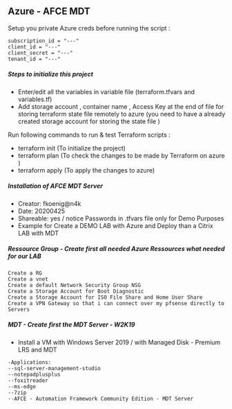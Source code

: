 ## Azure - AFCE MDT

 Setup you private Azure creds before running the script :

```
subscription_id = "---"
client_id = "---"
client_secret = "---"
tenant_id = "---"
```

##### Steps to initialize this project
- Enter/edit all the variables in variable file (terraform.tfvars and variables.tf)
- Add storage account , container name , Access Key at the end of file for storing terraform state file remotely to azure (you need to have a already created storage account for storing the state file )

Run following commands to run & test Terraform scripts :

- terraform init          (To initialize the project)
- terraform plan        (To check the changes to be made by Terraform on azure )
- terraform apply       (To apply the changes to azure)

##### Installation of AFCE MDT Server
- Creator: fkoenig@n4k
- Date: 20200425
- Shareable: yes / notice Passwords in .tfvars file only for Demo Purposes
- Example for Create a DEMO LAB with Azure and Deploy than a Citrix LAB with MDT

##### Ressource Group - Create first all needed Azure Ressources what needed for our LAB

```
Create a RG
Create a vnet
Create a default Network Security Group NSG
Create a Storage Account for Boot Diagnostic
Create a Storage Account for ISO File Share and Home User Share
Create a VPN Gateway so that i can connect over my pfsense directly to Servers

```

##### MDT - Create first the MDT Server - W2K19
- Install a VM with Windows Server 2019 / with Managed Disk - Premium LRS and MDT

```
-Applications:
--sql-server-management-studio
--notepadplusplus
--foxitreader
--ms-edge
--7zip
--AFCE - Automation Framework Community Edition - MDT Server

```
